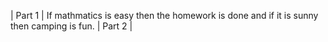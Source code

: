 | Part 1 | If mathmatics is easy then the homework is done and if it is sunny then camping is fun.
| Part 2 |
